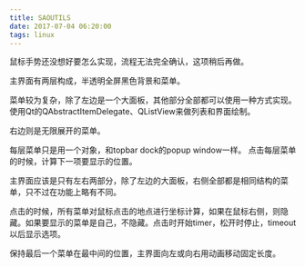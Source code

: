 ```yaml
---
title: SAOUTILS
date: 2017-07-04 06:20:00
tags: linux
---
```


鼠标手势还没想好要怎么实现，流程无法完全确认，这项稍后再做。

主界面有两层构成，半透明全屏黑色背景和菜单。

菜单较为复杂，除了左边是一个大面板，其他部分全部都可以使用一种方式实现。使用Qt的QAbstractItemDelegate、QListView来做列表和界面绘制。

右边则是无限展开的菜单。

每层菜单只是用一个对象，和topbar dock的popup window一样。
点击每层菜单的时候，计算下一项要显示的位置。

主界面应该是只有左右两部分，除了左边的大面板，右侧全部都是相同结构的菜单，只不过在功能上略有不同。

点击的时候，所有菜单对鼠标点击的地点进行坐标计算，如果在鼠标右侧，则隐藏。如果要显示的菜单是自己，不隐藏。点击时开始timer，松开时停止，timeout以后显示选项。

保持最后一个菜单在最中间的位置，主界面向左或向右用动画移动固定长度。